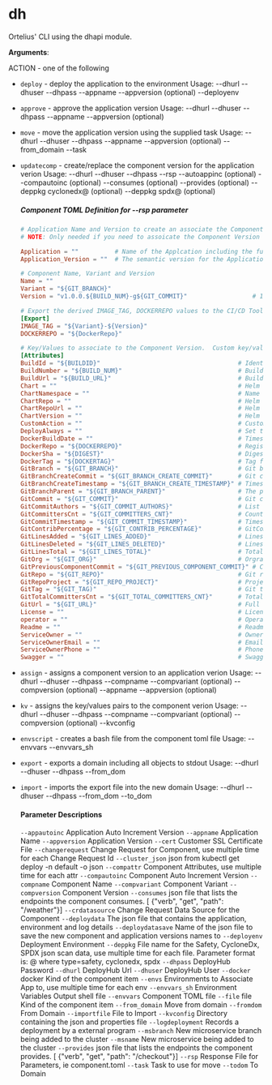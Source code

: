 <a name="dh"></a>
# dh

Ortelius' CLI using the dhapi module.

**Arguments**:

  
  ACTION - one of the following
  
- `deploy` - deploy the application to the environment
  Usage:
  --dhurl
  --dhuser
  --dhpass
  --appname
  --appversion (optional)
  --deployenv
  
- `approve` - approve the application version
  Usage:
  --dhurl
  --dhuser
  --dhpass
  --appname
  --appversion (optional)
  
- `move` - move the application version using the supplied task
  Usage:
  --dhurl
  --dhuser
  --dhpass
  --appname
  --appversion (optional)
  --from_domain
  --task
  
- `updatecomp` - create/replace the component version for the application verion
  Usage:
  --dhurl
  --dhuser
  --dhpass
  --rsp <name of the component toml file>
  --autoappinc (optional)
  --compautoinc (optional)
  --consumes (optional)
  --provides (optional)
  --deppkg cyclonedx@<cyclonedx json sbom file> (optional)
  --deppkg spdx@<spdx json sbom file> (optional)
  
  ##### Component TOML Definition for --rsp parameter
  
  ```toml
  # Application Name and Version to create an associate the Component Version to
  # NOTE: Only needed if you need to assoicate the Component Version to the Application Verion
  
  Application = ""          # Name of the Applcation including the full Domain Name
  Application_Version = ""  # The semantic version for the Application Version
  
  # Component Name, Variant and Version
  Name = ""
  Variant = "${GIT_BRANCH}"
  Version = "v1.0.0.${BUILD_NUM}-g${GIT_COMMIT}"                  # 1.0.0 should be replace with your starting version string
  
  # Export the derived IMAGE_TAG, DOCKERREPO values to the CI/CD Tool via a shell script when using the `envscript` command line action
  [Export]
  IMAGE_TAG = "${Variant}-${Version}"
  DOCKERREPO = "${DockerRepo}"
  
  # Key/Values to associate to the Component Version.  Custom key/values can be added under this section.
  [Attributes]
  BuildId = "${BUILDID}"                                      # Identifier for the CI job (DERIVED IF NOT SPECIFIED)
  BuildNumber = "${BUILD_NUM}"                                # Build number for the CI job (DERIVED IF NOT SPECIFIED)
  BuildUrl = "${BUILD_URL}"                                   # Build url for the CI job (DERIVED IF NOT SPECIFIED)
  Chart = ""                                                  # Helm Chart for the component
  ChartNamespace = ""                                         # Name space for the component to be deployed to
  ChartRepo = ""                                              # Helm Chart Repo Name
  ChartRepoUrl = ""                                           # Helm Chart Repo Url
  ChartVersion = ""                                           # Helm Chart version
  CustomAction = ""                                           # Custom Action to assign to the Component
  DeployAlways = ""                                           # Set the Always Deploy option Y/N, default is N
  DockerBuildDate = ""                                        # Timestamp when the image was created (DERIVED IF NOT SPECIFIED)
  DockerRepo = "${DOCKERREPO}"                                # Registry which the image was pushed to
  DockerSha = "${DIGEST}"                                     # Digest for the image (DERIVED IF NOT SPECIFIED)
  DockerTag = "${DOCKERTAG}"                                  # Tag for the image
  GitBranch = "${GIT_BRANCH}"                                 # Git branch in the git repo (DERIVED IF NOT SPECIFIED)
  GitBranchCreateCommit = "${GIT_BRANCH_CREATE_COMMIT}"       # Git commit that the branch was created from (DERIVED IF NOT SPECIFIED)
  GitBranchCreateTimestamp = "${GIT_BRANCH_CREATE_TIMESTAMP}" # Timestamp of when the branch was created (DERIVED IF NOT SPECIFIED)
  GitBranchParent = "${GIT_BRANCH_PARENT}"                    # The parent branch for the current branch (DERIVED IF NOT SPECIFIED)
  GitCommit = "${GIT_COMMIT}"                                 # Git commit that triggered the CI job (DERIVED IF NOT SPECIFIED)
  GitCommitAuthors = "${GIT_COMMIT_AUTHORS}"                  # List of committers for the repo (DERIVED IF NOT SPECIFIED)
  GitCommittersCnt = "${GIT_COMMITTERS_CNT}"                  # Count of GitCommitAuthors (DERIVED IF NOT SPECIFIED)
  GitCommitTimestamp = "${GIT_COMMIT_TIMESTAMP}"              # Timestamp of the current commit (DERIVED IF NOT SPECIFIED)
  GitContribPercentage = "${GIT_CONTRIB_PERCENTAGE}"          # GitCommittersCnt / GitTotalCommittersCnt * 100 (DERIVED IF NOT SPECIFIED)
  GitLinesAdded = "${GIT_LINES_ADDED}"                        # Lines added since the previous commit (DERIVED IF NOT SPECIFIED)
  GitLinesDeleted = "${GIT_LINES_DELETED}"                    # Lines deleted since the previous commit (DERIVED IF NOT SPECIFIED)
  GitLinesTotal = "${GIT_LINES_TOTAL}"                        # Total line count for the branch (DERIVED IF NOT SPECIFIED)
  GitOrg = "${GIT_ORG}"                                       # Orgranization for the repo (DERIVED IF NOT SPECIFIED)
  GitPreviousComponentCommit = "${GIT_PREVIOUS_COMPONENT_COMMIT}" # Commit of the previous component (DERIVED IF NOT SPECIFIED)
  GitRepo = "${GIT_REPO}"                                     # Git repo that triggered the CI job (DERIVED IF NOT SPECIFIED)
  GitRepoProject = "${GIT_REPO_PROJECT}"                      # Project name part of the repository url (DERIVED IF NOT SPECIFIED)
  GitTag = "${GIT_TAG)"                                       # Git tag in the git repo (DERIVED IF NOT SPECIFIED)
  GitTotalCommittersCnt = "${GIT_TOTAL_COMMITTERS_CNT}"       # Total committers working on this repo
  GitUrl = "${GIT_URL}"                                       # Full url to the git repo (DERIVED IF NOT SPECIFIED)
  License = ""                                                # License file location in the Git Repo (DERIVED IF NOT SPECIFIED)
  operator = ""                                               # Operator name
  Readme = ""                                                 # Readme file location in the Git Repo (DERIVED IF NOT SPECIFIED)
  ServiceOwner = ""                                           # Owner of the Service
  ServiceOwnerEmail = ""                                      # Email for the Owner of the Service
  ServiceOwnerPhone = ""                                      # Phone number for the Owner of the Service
  Swagger = ""                                                # Swagger/OpenApi file location in the Git Repo (DERIVED IF NOT SPECIFIED)
  ```
  
- `assign` - assigns a component version to an application verion
  Usage:
  --dhurl
  --dhuser
  --dhpass
  --compname
  --compvariant (optional)
  --compversion (optional)
  --appname
  --appversion (optional)
  
- `kv` - assigns the key/values pairs to the component verion
  Usage:
  --dhurl
  --dhuser
  --dhpass
  --compname
  --compvariant (optional)
  --compversion (optional)
  --kvconfig
  
- `envscript` - creates a bash file from the component toml file
  Usage:
  --envvars
  --envvars_sh
  
- `export` - exports a domain including all objects to stdout
  Usage:
  --dhurl
  --dhuser
  --dhpass
  --from_dom
  
- `import` - imports the export file into the new domain
  Usage:
  --dhurl
  --dhuser
  --dhpass
  --from_dom
  --to_dom
  
  #### Parameter Descriptions
  
  `--appautoinc` Application Auto Increment Version
  `--appname` Application Name
  `--appversion` Application Version
  `--cert` Customer SSL Certificate File
  `--changerequest` Change Request for Component, use multiple time for each Change Request Id
  `--cluster_json` json from kubectl get deploy -n default -o json
  `--compattr` Component Attributes, use multiple time for each attr
  `--compautoinc` Component Auto Increment Version
  `--compname` Component Name
  `--compvariant` Component Variant
  `--compversion` Component Version
  `--consumes`  json file that lists the endpoints the component consumes.  [ {"verb", "get", "path": "/weather"}]
  `--crdatasource` Change Request Data Source for the Component
  `--deploydata` The json file that contains the application, environment and log details
  `--deploydatasave` Name of the json file to save the new component and application versions names to
  `--deployenv` Deployment Environment
  `--deppkg` File name for the Safety, CycloneDx, SPDX json scan data, use multiple time for each file.  Parameter format is: <type>@<filename> where type=safety, cyclonedx, spdx
  `--dhpass` DeployHub Password
  `--dhurl` DeployHub Url
  `--dhuser` DeployHub User
  `--docker` docker Kind of the component item
  `--envs` Environments to Associate App to, use multiple time for each env
  `--envvars_sh` Environment Variables Output shell file
  `--envvars` Component TOML file
  `--file` file Kind of the component item
  `--from_domain` Move from domain
  `--fromdom` From Domain
  `--importfile` File to Import
  `--kvconfig` Directory containing the json and properties file
  `--logdeployment` Records a deployment by a external program
  `--msbranch` New microservice branch being added to the cluster
  `--msname` New microservice being added to the cluster
  `--provides`  json file that lists the endpoints the component provides.  [ {"verb", "get", "path": "/checkout"}]
  `--rsp` Response File for Parameters, ie component.toml
  `--task` Task to use for move
  `--todom` To Domain

